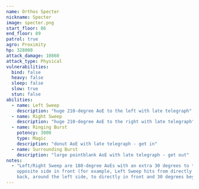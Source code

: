 ```yaml
---
name: Orthos Specter
nickname: Specter
image: specter.png
start_floor: 86
end_floor: 89
patrol: true
agro: Proximity
hp: 328008
attack_damage: 10860
attack_type: Physical
vulnerabilities:
  bind: false
  heavy: false
  sleep: false
  slow: true
  stun: false
abilities:
  - name: Left Sweep
    description: "huge 210-degree AoE to the left with late telegraph"
  - name: Right Sweep
    description: "huge 210-degree AoE to the right with late telegraph"
  - name: Ringing Burst
    potency: 3000
    type: Magic
    description: "donut AoE with late telegraph - get in"
  - name: Surrounding Burst
    description: "large pointblank AoE with late telegraph - get out"
notes:
  - "Left/Right Sweep are 180-degree AoEs with an extra 30 degrees to the
    opposite side in front (for example, Left Sweep hits from directly in
    back, around the left side, to directly in front and 30 degrees beyond)"
---
```

